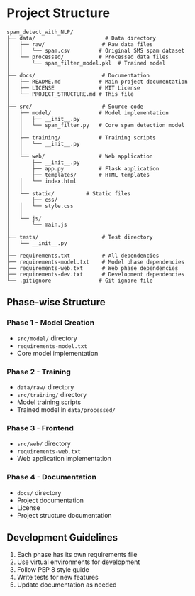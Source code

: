 # Project Structure

```
spam_detect_with_NLP/
├── data/                      # Data directory
│   ├── raw/                  # Raw data files
│   │   └── spam.csv         # Original SMS spam dataset
│   └── processed/           # Processed data files
│       └── spam_filter_model.pkl  # Trained model
│
├── docs/                     # Documentation
│   ├── README.md            # Main project documentation
│   ├── LICENSE              # MIT License
│   └── PROJECT_STRUCTURE.md # This file
│
├── src/                      # Source code
│   ├── model/               # Model implementation
│   │   ├── __init__.py
│   │   └── spam_filter.py   # Core spam detection model
│   │
│   ├── training/            # Training scripts
│   │   └── __init__.py
│   │
│   └── web/                 # Web application
│       ├── __init__.py
│       ├── app.py           # Flask application
│       ├── templates/       # HTML templates
│   │   └── index.html
│   │
│   └── static/          # Static files
│       ├── css/
│   │   └── style.css
│   │
│   └── js/
│       └── main.js
│
├── tests/                    # Test directory
│   └── __init__.py
│
├── requirements.txt          # All dependencies
├── requirements-model.txt    # Model phase dependencies
├── requirements-web.txt      # Web phase dependencies
├── requirements-dev.txt      # Development dependencies
└── .gitignore               # Git ignore file
```

## Phase-wise Structure

### Phase 1 - Model Creation
- `src/model/` directory
- `requirements-model.txt`
- Core model implementation

### Phase 2 - Training
- `data/raw/` directory
- `src/training/` directory
- Model training scripts
- Trained model in `data/processed/`

### Phase 3 - Frontend
- `src/web/` directory
- `requirements-web.txt`
- Web application implementation

### Phase 4 - Documentation
- `docs/` directory
- Project documentation
- License
- Project structure documentation

## Development Guidelines

1. Each phase has its own requirements file
2. Use virtual environments for development
3. Follow PEP 8 style guide
4. Write tests for new features
5. Update documentation as needed 